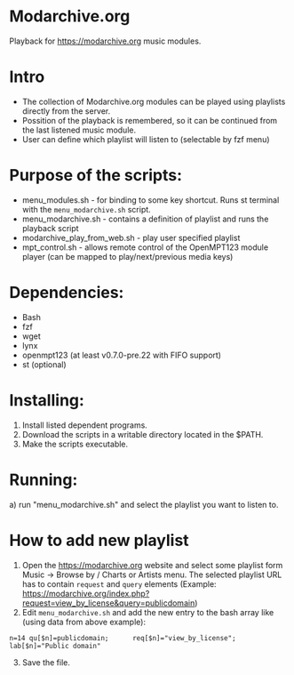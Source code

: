 # Modarchive.org
Playback for https://modarchive.org music modules.

# Intro
- The collection of Modarchive.org modules can be played using playlists directly from the server.
- Possition of the playback is remembered, so it can be continued from the last listened music module.
- User can define which playlist will listen to (selectable by fzf menu)

# Purpose of the scripts:
- menu_modules.sh - for binding to some key shortcut. Runs st terminal with the `menu_modarchive.sh` script.
- menu_modarchive.sh - contains a definition of playlist and runs the playback script
- modarchive_play_from_web.sh - play user specified playlist
- mpt_control.sh - allows remote control of the OpenMPT123 module player (can be mapped to play/next/previous media keys)

# Dependencies:
- Bash
- fzf
- wget
- lynx
- openmpt123 (at least v0.7.0-pre.22 with FIFO support)
- st (optional)

# Installing:
1) Install listed dependent programs.
2) Download the scripts in a writable directory located in the $PATH.
3) Make the scripts executable.

# Running:
a) run "menu_modarchive.sh" and select the playlist you want to listen to. 

# How to add new playlist
1) Open the https://modarchive.org website and select some playlist form Music -> Browse by / Charts or Artists menu. 
   The selected playlist URL has to contain `request` and `query` elements
   (Example: https://modarchive.org/index.php?request=view_by_license&query=publicdomain)
2) Edit `menu_modarchive.sh` and add the new entry to the bash array like (using data from above example):
```
n=14 qu[$n]=publicdomain;      req[$n]="view_by_license";     lab[$n]="Public domain"
```
3) Save the file.
